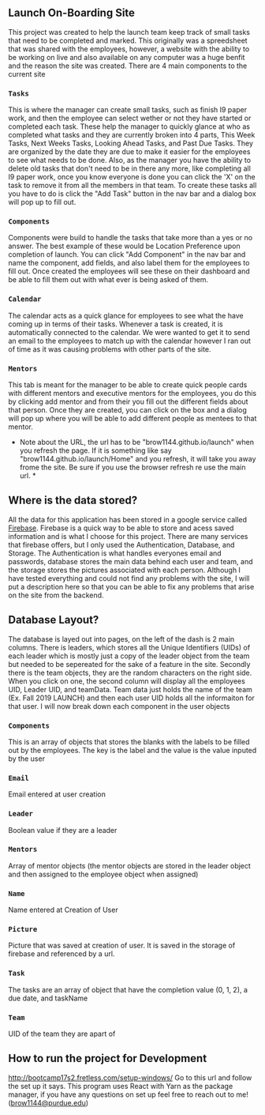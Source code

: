 ## Launch On-Boarding Site

This project was created to help the launch team keep track of small tasks that need to be completed and marked. This originally was a spreedsheet that was shared with the employees, however, a website with the ability to be working on live and also available on any computer was a huge benfit and the reason the site was created. There are 4 main components to the current site 

### `Tasks`

This is where the manager can create small tasks, such as finish I9 paper work, and then the employee can select wether or not they have started or completed each task. These help the manager to quickly glance at who as completed what tasks and they are currently broken into 4 parts, This Week Tasks, Next Weeks Tasks, Looking Ahead Tasks, and Past Due Tasks. They are organized by the date they are due to make it easier for the employees to see what needs to be done. Also, as the manager you have the ability to delete old tasks that don't need to be in there any more, like completing all I9 paper work, once you know everyone is done you can click the 'X' on the task to remove it from all the members in that team. To create these tasks all you have to do is click the "Add Task" button in the nav bar and a dialog box will pop up to fill out.  

### `Components`

Components were build to handle the tasks that take more than a yes or no answer. The best example of these would be Location Preference upon completion of launch. You can click "Add Component" in the nav bar and name the component, add fields, and also label them for the employees to fill out. Once created the employees will see these on their dashboard and be able to fill them out with what ever is being asked of them.  

### `Calendar`

The calendar acts as a quick glance for employees to see what the have coming up in terms of their tasks. Whenever a task is created, it is automatically connected to the calendar. We were wanted to get it to send an email to the employees to match up with the calendar however I ran out of time as it was causing problems with other parts of the site. 

### `Mentors`

This tab is meant for the manager to be able to create quick people cards with different mentors and executive mentors for the employees, you do this by clicking add mentor and from their you fill out the different fields about that person. Once they are created, you can click on the box and a dialog will pop up where you will be able to add different people as mentees to that mentor. 

* Note about the URL, the url has to be "brow1144.github.io/launch" when you refresh the page. If it is something like say "brow1144.github.io/launch/Home" and you refresh, it will take you away frome the site. Be sure if you use the browser refresh re use the main url. *

## Where is the data stored?

All the data for this application has been stored in a google service called [Firebase](https://firebase.google.com/). Firebase is a quick way to be able to store and acess saved information and is what I choose for this project. There are many services that firebase offers, but I only used the Authentication, Database, and Storage. The Authentication is what handles everyones email and passwords, database stores the main data behind each user and team, and the storage stores the pictures associated with each person. Although I have tested everything and could not find any problems with the site, I will put a description here so that you can be able to fix any problems that arise on the site from the backend.

## Database Layout?

The database is layed out into pages, on the left of the dash is 2 main columns. There is leaders, which stores all the Unique Identifiers (UIDs) of each leader which is mostly just a copy of the leader object from the team but needed to be sepereated for the sake of a feature in the site. Secondly there is the team objects, they are the random characters on the right side. When you click on one, the second column will display all the employees UID, Leader UID, and teamData. Team data just holds the name of the team (Ex. Fall 2019 LAUNCH) and then each user UID holds all the informaiton for that user. I will now break down each component in the user objects

### `Components`

This is an array of objects that stores the blanks with the labels to be filled out by the employees. The key is the label and the value is the value inputed by the user 

### `Email`

Email entered at user creation

### `Leader`
 
Boolean value if they are a leader

### `Mentors`

Array of mentor objects (the mentor objects are stored in the leader object and then assigned to the employee object when assigned)

### `Name`

Name entered at Creation of User

### `Picture`

Picture that was saved at creation of user. It is saved in the storage of firebase and referenced by a url.

### `Task`

The tasks are an array of object that have the completion value (0, 1, 2), a due date, and taskName

### `Team`

UID of the team they are apart of

## How to run the project for Development

http://bootcamp17s2.fretless.com/setup-windows/
Go to this url and follow the set up it says. This program uses React with Yarn as the package manager, if you have any questions on set up feel free to reach out to me! (brow1144@purdue.edu)

















